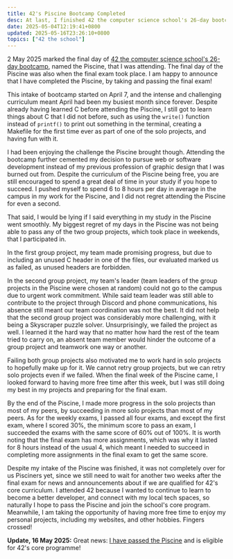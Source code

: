 ```yaml
---
title: 42's Piscine Bootcamp Completed
desc: At last, I finished 42 the computer science school's 26-day bootcamp.
date: 2025-05-04T12:19:41+0800
updated: 2025-05-16T23:26:10+0800
topics: ["42 the school"]
---
```


2 May 2025 marked the final day of [42 the computer science school's 26-day bootcamp](2025-04-13-42-piscine-first-week.md), named the Piscine, that I was attending. The final day of the Piscine was also when the final exam took place. I am happy to announce that I have completed the Piscine, by taking and passing the final exam!

This intake of bootcamp started on April 7, and the intense and challenging curriculum meant April had been my busiest month since forever. Despite already having learned C before attending the Piscine, I still got to learn things about C that I did not before, such as using the `write()` function instead of `printf()` to print out something in the terminal, creating a Makefile for the first time ever as part of one of the solo projects, and having fun with it.

I had been enjoying the challenge the Piscine brought though. Attending the bootcamp further cemented my decision to pursue web or software development instead of my previous profession of graphic design that I was burned out from. Despite the curriculum of the Piscine being free, you are still encouraged to spend a great deal of time in your study if you hope to succeed. I pushed myself to spend 6 to 8 hours per day in average in the campus in my work for the Piscine, and I did not regret attending the Piscine for even a second.

That said, I would be lying if I said everything in my study in the Piscine went smoothly. My biggest regret of my days in the Piscine was not being able to pass any of the two group projects, which took place in weekends, that I participated in.

In the first group project, my team made promising progress, but due to including an unused C header in one of the files, our evaluated marked us as failed, as unused headers are forbidden.

In the second group project, my team's leader (team leaders of the group projects in the Piscine were chosen at random) could not go to the campus due to urgent work commitment. While said team leader was still able to contribute to the project through Discord and phone communications, his absence still meant our team coordination was not the best. It did not help that the second group project was considerably more challenging, with it being a Skyscraper puzzle solver. Unsurprisingly, we failed the project as well. I learned it the hard way that no matter how hard the rest of the team tried to carry on, an absent team member would hinder the outcome of a group project and teamwork one way or another.

Failing both group projects also motivated me to work hard in solo projects to hopefully make up for it. We cannot retry group projects, but we can retry solo projects even if we failed. When the final week of the Piscine came, I looked forward to having more free time after this week, but I was still doing my best in my projects and preparing for the final exam.

By the end of the Piscine, I made more progress in the solo projects than most of my peers, by succeeding in more solo projects than most of my peers. As for the weekly exams, I passed all four exams, and except the first exam, where I scored 30%, the minimum score to pass an exam, I succeeded the exams with the same score of 60% out of 100%. It is worth noting that the final exam has more assignments, which was why it lasted for 8 hours instead of the usual 4, which meant I needed to succeed in completing more assignments in the final exam to get the same score.

Despite my intake of the Piscine was finished, it was not completely over for us Pisciners yet, since we still need to wait for another two weeks after the final exam for news and announcements about if we are qualified for 42's core curriculum. I attended 42 because I wanted to continue to learn to become a better developer, and connect with my local tech spaces, so naturally I hope to pass the Piscine and join the school's core program. Meanwhile, I am taking the opportunity of having more free time to enjoy  my personal projects, including my websites, and other hobbies. Fingers crossed!

**Update, 16 May 2025:** Great news: [I have passed the Piscine](2025-05-16-i-have-passed-42-piscine.md) and is eligible for 42's core programme!
